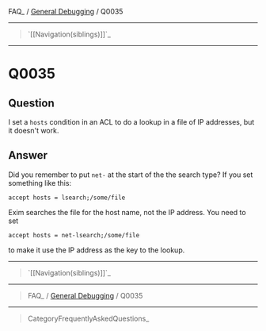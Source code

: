 FAQ\_ / [General Debugging](FAQ/General_Debugging) / Q0035

* * * * *

> \`[[Navigation(siblings)]]\`\_

* * * * *

Q0035
=====

Question
--------

I set a `hosts` condition in an ACL to do a lookup in a file of IP
addresses, but it doesn't work.

Answer
------

Did you remember to put `net-` at the start of the the search type? If
you set something like this:

    accept hosts = lsearch;/some/file

Exim searches the file for the host name, not the IP address. You need
to set

    accept hosts = net-lsearch;/some/file

to make it use the IP address as the key to the lookup.

* * * * *

> \`[[Navigation(siblings)]]\`\_

* * * * *

> FAQ\_ / [General Debugging](FAQ/General_Debugging) / Q0035

* * * * *

> CategoryFrequentlyAskedQuestions\_
